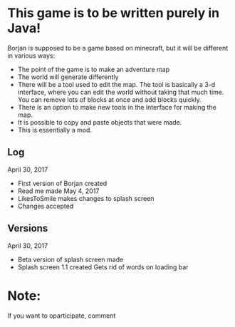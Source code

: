 # This game is to be written purely in Java! #
Borjan is supposed to be a game based on minecraft, but it will be different in various ways:
* The point of the game is to make an adventure map
* The world will generate differently
* There will be a tool used to edit the map. The tool is basically a 3-d interface, where you can edit the world without taking that much time. You can remove lots of blocks at once and add blocks quickly.
* There is an option to make new tools in the interface for making the map.
* It is possible to copy and paste objects that were made.
* This is essentially a mod.

## Log ##
April 30, 2017
- First version of Borjan created
- Read me made
May 4, 2017
- LikesToSmile makes changes to splash screen
- Changes accepted
## Versions ##
April 30, 2017
- Beta version of splash screen made
- Splash screen 1.1 created
     Gets rid of words on loading bar
# Note: #
If you want to oparticipate, comment
